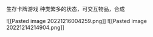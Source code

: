 生存卡牌游戏
种类繁多的状态，可交互物品，合成



![[Pasted image 20221216004259.png]]
![[Pasted image 20221214214904.png]]